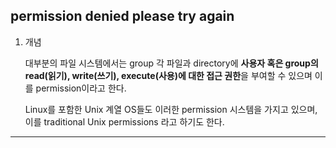 ## permission denied please try again

1. 개념

   대부분의 파일 시스템에서는 group 각 파일과 directory에 **사용자 혹은 group의 read(읽기), write(쓰기), execute(사용)에 대한 접근 권한**을 부여할 수 있으며 이를 permission이라고 한다.

   Linux를 포함한 Unix 계열 OS들도 이러한 permission 시스템을 가지고 있으며, 이를 traditional Unix permissions 라고 하기도 한다.

---
